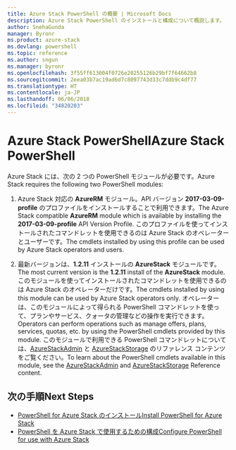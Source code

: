 ```yaml
---
title: Azure Stack PowerShell の概要 | Microsoft Docs
description: Azure Stack PowerShell のインストールと構成について概説します。
author: SnehaGunda
manager: Byronr
ms.product: azure-stack
ms.devlang: powershell
ms.topic: reference
ms.author: sngun
ms.manager: byronr
ms.openlocfilehash: 3f55ff613004f0726e20255126b29bf7f64662b8
ms.sourcegitcommit: 2eea03b7ac19ad6d7c8097743d33c7ddb9c4df77
ms.translationtype: HT
ms.contentlocale: ja-JP
ms.lasthandoff: 06/06/2018
ms.locfileid: "34820203"
---
```

# <a name="azure-stack-powershell"></a><span data-ttu-id="25f19-103">Azure Stack PowerShell</span><span class="sxs-lookup"><span data-stu-id="25f19-103">Azure Stack PowerShell</span></span>

<span data-ttu-id="25f19-104">Azure Stack には、次の 2 つの PowerShell モジュールが必要です。</span><span class="sxs-lookup"><span data-stu-id="25f19-104">Azure Stack requires the following two PowerShell modules:</span></span>  

1. <span data-ttu-id="25f19-105">Azure Stack 対応の **AzureRM** モジュール。API バージョン **2017-03-09-profile** のプロファイルをインストールすることで利用できます。</span><span class="sxs-lookup"><span data-stu-id="25f19-105">The Azure Stack compatible **AzureRM** module which is available by installing the **2017-03-09-profile** API Version Profile.</span></span> <span data-ttu-id="25f19-106">このプロファイルを使ってインストールされたコマンドレットを使用できるのは Azure Stack のオペレーターとユーザーです。</span><span class="sxs-lookup"><span data-stu-id="25f19-106">The cmdlets installed by using this profile can be used by Azure Stack operators and users.</span></span>

2. <span data-ttu-id="25f19-107">最新バージョンは、**1.2.11** インストールの **AzureStack** モジュールです。</span><span class="sxs-lookup"><span data-stu-id="25f19-107">The most current version is the **1.2.11** install of the **AzureStack** module.</span></span> <span data-ttu-id="25f19-108">このモジュールを使ってインストールされたコマンドレットを使用できるのは Azure Stack のオペレーターだけです。</span><span class="sxs-lookup"><span data-stu-id="25f19-108">The cmdlets installed by using this module can be used by Azure Stack operators only.</span></span> <span data-ttu-id="25f19-109">オペレーターは、このモジュールによって得られる PowerShell コマンドレットを使って、プランやサービス、クォータの管理などの操作を実行できます。</span><span class="sxs-lookup"><span data-stu-id="25f19-109">Operators can perform operations such as manage offers, plans, services, quotas, etc. by using the PowerShell cmdlets provided by this module.</span></span> <span data-ttu-id="25f19-110">このモジュールで利用できる PowerShell コマンドレットについては、[AzureStackAdmin](https://docs.microsoft.com/powershell/module/azurerm.azurestackadmin/?view=azurestackps-1.2.11#azurerm.azurestackadmin) と [AzureStackStorage](https://docs.microsoft.com/powershell/module/azurerm.azurestackstorage/?view=azurestackps-1.2.11#azurerm.azurestackstorage) のリファレンス コンテンツをご覧ください。</span><span class="sxs-lookup"><span data-stu-id="25f19-110">To learn about the PowerShell cmdlets available in this module, see the [AzureStackAdmin](https://docs.microsoft.com/powershell/module/azurerm.azurestackadmin/?view=azurestackps-1.2.11#azurerm.azurestackadmin) and [AzureStackStorage](https://docs.microsoft.com/powershell/module/azurerm.azurestackstorage/?view=azurestackps-1.2.11#azurerm.azurestackstorage) Reference content.</span></span>

## <a name="next-steps"></a><span data-ttu-id="25f19-111">次の手順</span><span class="sxs-lookup"><span data-stu-id="25f19-111">Next Steps</span></span>

* [<span data-ttu-id="25f19-112">PowerShell for Azure Stack のインストール</span><span class="sxs-lookup"><span data-stu-id="25f19-112">Install PowerShell for Azure Stack</span></span>](https://docs.microsoft.com/azure/azure-stack/azure-stack-powershell-install?view=azurestackps-1.2.9&toc=%2fpowershell%2fmodule%2ftoc.json%3fview%3dazurestackps-1.2.9&view=azurestackps-1.2.9)
* [<span data-ttu-id="25f19-113">PowerShell を Azure Stack で使用するための構成</span><span class="sxs-lookup"><span data-stu-id="25f19-113">Configure PowerShell for use with Azure Stack</span></span>](https://docs.microsoft.com/azure/azure-stack/azure-stack-powershell-configure?view=azurestackps-1.2.9&toc=%2fpowershell%2fmodule%2ftoc.json%3fview%3dazurestackps-1.2.9&view=azurestackps-1.2.9)
